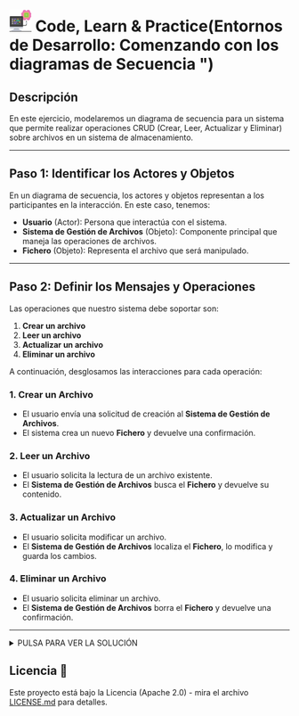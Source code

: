 # <img src=../../../../../images/computer.png width="40"> Code, Learn & Practice(Entornos de Desarrollo: Comenzando con los diagramas de Secuencia ")

## **Descripción**

En este ejercicio, modelaremos un diagrama de secuencia para un sistema que permite realizar operaciones CRUD (Crear, Leer, Actualizar y Eliminar) sobre archivos en un sistema de almacenamiento.

---

## **Paso 1: Identificar los Actores y Objetos**

En un diagrama de secuencia, los actores y objetos representan a los participantes en la interacción. En este caso, tenemos:

- **Usuario** (Actor): Persona que interactúa con el sistema.
- **Sistema de Gestión de Archivos** (Objeto): Componente principal que maneja las operaciones de archivos.
- **Fichero** (Objeto): Representa el archivo que será manipulado.

---

## **Paso 2: Definir los Mensajes y Operaciones**

Las operaciones que nuestro sistema debe soportar son:

1. **Crear un archivo**
2. **Leer un archivo**
3. **Actualizar un archivo**
4. **Eliminar un archivo**

A continuación, desglosamos las interacciones para cada operación:

### **1. Crear un Archivo**

- El usuario envía una solicitud de creación al **Sistema de Gestión de Archivos**.
- El sistema crea un nuevo **Fichero** y devuelve una confirmación.

### **2. Leer un Archivo**

- El usuario solicita la lectura de un archivo existente.
- El **Sistema de Gestión de Archivos** busca el **Fichero** y devuelve su contenido.

### **3. Actualizar un Archivo**

- El usuario solicita modificar un archivo.
- El **Sistema de Gestión de Archivos** localiza el **Fichero**, lo modifica y guarda los cambios.

### **4. Eliminar un Archivo**

- El usuario solicita eliminar un archivo.
- El **Sistema de Gestión de Archivos** borra el **Fichero** y devuelve una confirmación.

---

<details>
      <summary>PULSA PARA VER LA SOLUCIÓN</summary>

```mermaid
sequenceDiagram
    actor Usuario
    participant "Sistema de Gestión de Archivos" as Sistema
    participant "Fichero" as Fichero

    %% Crear Archivo
    Usuario->>Sistema: CrearArchivo("datos.txt")
    Sistema->>Fichero: nuevo("datos.txt")
    Fichero-->>Sistema: Confirmación
    Sistema-->>Usuario: Archivo creado con éxito

    %% Leer Archivo
    Usuario->>Sistema: LeerArchivo("datos.txt")
    Sistema->>Fichero: abrir("datos.txt")
    Fichero-->>Sistema: contenido
    Sistema-->>Usuario: Devolver contenido

    %% Actualizar Archivo
    Usuario->>Sistema: ActualizarArchivo("datos.txt", nuevoContenido)
    Sistema->>Fichero: modificar("datos.txt", nuevoContenido)
    Fichero-->>Sistema: Confirmación
    Sistema-->>Usuario: Archivo actualizado

    %% Eliminar Archivo
    Usuario->>Sistema: EliminarArchivo("datos.txt")
    Sistema->>Fichero: borrar("datos.txt")
    Fichero-->>Sistema: Confirmación
    Sistema-->>Usuario: Archivo eliminado

```

 </details>

## Licencia 📄

Este proyecto está bajo la Licencia (Apache 2.0) - mira el archivo [LICENSE.md]([../../../LICENSE.md](https://github.com/jpexposito/code-learn-practice/blob/main/LICENSE)) para detalles.
